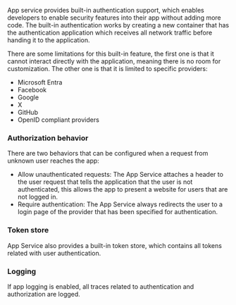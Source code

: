 App service provides built-in authentication support, which enables developers to enable security features into their app without adding more code. The built-in authentication works by creating a new container that has the authentication application which receives all network traffic before handing it to the application.

There are some limitations for this built-in feature, the first one is that it cannot interact directly with the application, meaning there is no room for customization. The other one is that it is limited to specific providers:
* Microsoft Entra
* Facebook
* Google
* X
* GitHub
* OpenID compliant providers

### Authorization behavior
There are two behaviors that can be configured when a request from unknown user reaches the app:
* Allow unauthenticated requests: The App Service attaches a header to the user request that tells the application that the user is not authenticated, this allows the app to present a website for users that are not logged in.
* Require authentication: The App Service always redirects the user to a login page of the provider that has been specified for authentication.

### Token store
App Service also provides a built-in token store, which contains all tokens related with user authentication.
### Logging
If app logging is enabled, all traces related to authentication and authorization are logged.